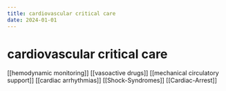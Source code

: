 ```yaml
---
title: cardiovascular critical care
date: 2024-01-01
---
```

# cardiovascular critical care

[[hemodynamic monitoring]]
[[vasoactive drugs]]
[[mechanical circulatory support]]
[[cardiac arrhythmias]]
[[Shock-Syndromes]]
[[Cardiac-Arrest]]
